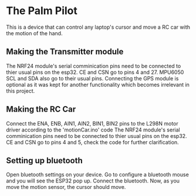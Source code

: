 # The Palm Pilot
This is a device that can control any laptop's cursor and move a RC car with the motion of the hand.

## Making the Transmitter module
The NRF24 module's serial comminication pins need to be connected to thier usual pins on the esp32. CE and CSN go to pins 4 and 27.
MPU6050 SCL and SDA also go to their usual pins.
Connecting the GPS module is optional as it was kept for another functionality which becomes irrelevant in this project.

## Making the RC Car
Connect the ENA, ENB, AIN1, AIN2, BIN1, BIN2 pins to the L298N motor driver according to the 'motionCar.ino' code
The NRF24 module's serial comminication pins need to be connected to thier usual pins on the esp32. CE and CSN go to pins 4 and 5, check the code for further clarification.


## Setting up bluetooth
Open bluetooth settings on your device. Go to configure a bluetooth mouse and you will see the ESP32 pop up. Connect the bluetooth. Now, as you move the motion sensor, the cursor should move.
